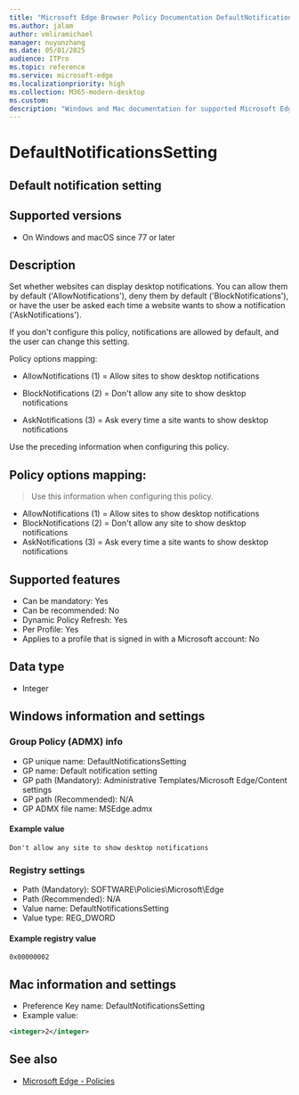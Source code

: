 ```yaml
---
title: "Microsoft Edge Browser Policy Documentation DefaultNotificationsSetting"
ms.author: jalam
author: vmliramichael
manager: nuyunzhang
ms.date: 05/01/2025
audience: ITPro
ms.topic: reference
ms.service: microsoft-edge
ms.localizationpriority: high
ms.collection: M365-modern-desktop
ms.custom:
description: "Windows and Mac documentation for supported Microsoft Edge Browser policy: Default notification setting"
---
```


<!--THIS FILE IS AUTOMATICALLY GENERATED. MANUAL CHANGES WILL BE OVERWRITTEN.-->
<!--Please contact the Microsoft Edge Manageability team with any questions.-->

# DefaultNotificationsSetting

## Default notification setting


## Supported versions

- On Windows and macOS since 77 or later

## Description

Set whether websites can display desktop notifications. You can allow them by default ('AllowNotifications'), deny them by default ('BlockNotifications'), or have the user be asked each time a website wants to show a notification ('AskNotifications').

If you don't configure this policy, notifications are allowed by default, and the user can change this setting.

Policy options mapping:

* AllowNotifications (1) = Allow sites to show desktop notifications

* BlockNotifications (2) = Don't allow any site to show desktop notifications

* AskNotifications (3) = Ask every time a site wants to show desktop notifications

Use the preceding information when configuring this policy.

## Policy options mapping:
> Use this information when configuring this policy.

- AllowNotifications (1) = Allow sites to show desktop notifications
- BlockNotifications (2) = Don't allow any site to show desktop notifications
- AskNotifications (3) = Ask every time a site wants to show desktop notifications

## Supported features

- Can be mandatory: Yes
- Can be recommended: No
- Dynamic Policy Refresh: Yes
- Per Profile: Yes
- Applies to a profile that is signed in with a Microsoft account: No

## Data type

- Integer

## Windows information and settings

### Group Policy (ADMX) info

- GP unique name: DefaultNotificationsSetting
- GP name: Default notification setting
- GP path (Mandatory): Administrative Templates/Microsoft Edge/Content settings
- GP path (Recommended): N/A
- GP ADMX file name: MSEdge.admx

#### Example value

```
Don't allow any site to show desktop notifications
```

### Registry settings

- Path (Mandatory): SOFTWARE\Policies\Microsoft\Edge
- Path (Recommended): N/A
- Value name: DefaultNotificationsSetting
- Value type: REG_DWORD

#### Example registry value

```
0x00000002
```


## Mac information and settings

- Preference Key name: DefaultNotificationsSetting
- Example value:

```xml
<integer>2</integer>
```

## See also
- [Microsoft Edge - Policies](../microsoft-edge-policies.md)

